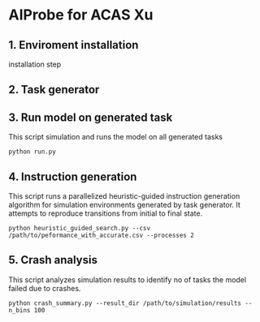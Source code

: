 # AIProbe for ACAS Xu

## 1. Enviroment installation
installation step

## 2. Task generator


## 3. Run model on generated task
This script simulation and runs the model on all generated tasks

```
python run.py
```

## 4. Instruction generation
This script runs a parallelized heuristic-guided instruction generation algorithm for simulation environments generated by task generator. It attempts to reproduce transitions from initial to final state.
```
python heuristic_guided_search.py --csv /path/to/peformance_with_accurate.csv --processes 2

```

## 5. Crash analysis
This script analyzes simulation results to identify no of tasks the model failed due to crashes.

```
python crash_summary.py --result_dir /path/to/simulation/results --n_bins 100

```

